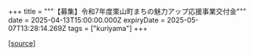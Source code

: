 +++
title = """【募集】令和7年度栗山町まちの魅力アップ応援事業交付金"""
date = 2025-04-13T15:00:00.000Z
expiryDate = 2025-05-07T13:28:14.269Z
tags = ["kuriyama"]
+++


[[source]](https://www.town.kuriyama.hokkaido.jp/soshiki/31/633.html)
